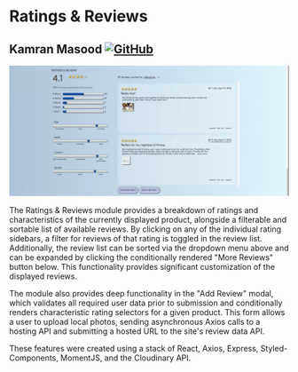 # Ratings & Reviews

## Kamran Masood [![GitHub](https://img.shields.io/badge/github-%23121011.svg?style=for-the-badge&logo=github&logoColor=white&link=https://github.com/kevinzhugao)](https://github.com/kamasood)

!['Ratings & Reviews Recording'](ratings-reviews.gif)

The Ratings & Reviews module provides a breakdown of ratings and characteristics of the currently displayed product, alongside a filterable and sortable list of available reviews. By clicking on any of the individual rating sidebars, a filter for reviews of that rating is toggled in the review list. Additionally, the review list can be sorted via the dropdown menu above and can be expanded by clicking the conditionally rendered "More Reviews" button below. This functionality provides significant customization of the displayed reviews.

The module also provides deep functionality in the "Add Review" modal, which validates all required user data prior to submission and conditionally renders characteristic rating selectors for a given product. This form allows a user to upload local photos, sending asynchronous Axios calls to a hosting API and submitting a hosted URL to the site's review data API.

These features were created using a stack of React, Axios, Express, Styled-Components, MomentJS, and the Cloudinary API.
